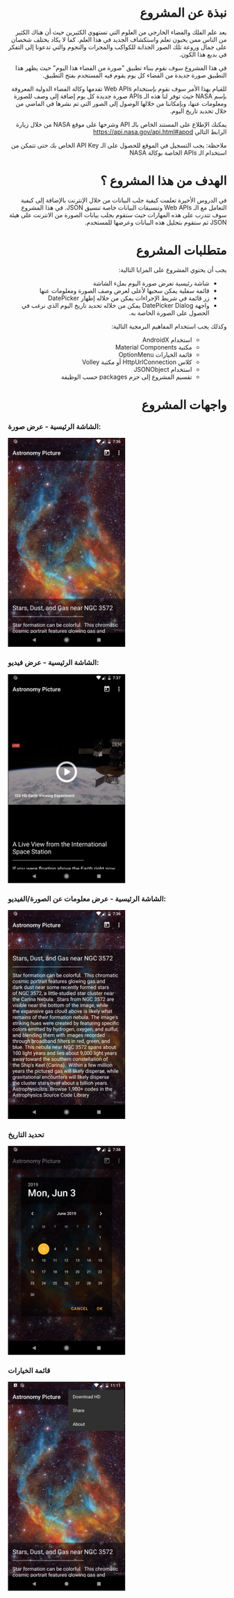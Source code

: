 # <div dir="rtl">نبذة عن المشروع</div>
<div dir="rtl">
يعد علم الفلك والفضاء الخارجي من العلوم التي تستهوي الكثيرين حيث أن هناك الكثير من الناس ممن يحبون تعلم واستكشاف الجديد في هذا العلم.
كما لا يكاد يختلف شخصان على جمال وروعة تلك الصور الجذابة للكواكب والمجرات والنجوم والتي تدعونا إلى التفكر في بديع هذا الكون.

في هذا المشروع سوف نقوم ببناء تطبيق "صورة من الفضاء هذا اليوم" حيث يظهر هذا التطبيق صورة جديدة من الفضاء كل يوم يقوم فيه المستخدم بفتح التطبيق.

للقيام بهذا الأمر سوف نقوم بإستخدام Web APIs تقدمها وكالة الفضاء الدولية المعروفة بإسم NASA حيث توفر لنا هذه الـ APIs صورة جديدة كل يوم إضافة إلى وصف للصورة ومعلومات عنها، وبإمكاننا من خلالها الوصول إلى الصور التي تم نشرها في الماضي من خلال تحديد تاريخ اليوم.

يمكنك الإطلاع على المستند الخاص بالـ API وشرحها على موقع NASA من خلال زيارة الرابط التالي
<a href="https://api.nasa.gov/api.html#apod">https://api.nasa.gov/api.html#apod</a>

ملاحظة: يجب التسجيل في الموقع للحصول على الـ API Key الخاص بك حتى تتمكن من استخدام الـ APIs الخاصة بوكالة NASA

</div>

# <div dir="rtl">الهدف من هذا المشروع ؟</div> 
<div dir="rtl">
في الدروس الأخيرة تعلمت كيفية جلب البيانات من خلال الإنترنت بالإضافة إلى كيفية التعامل مع الـ Web APIs وتنسيقات البيانات خاصة تنسيق JSON.
في هذا المشروع سوف تتدرب على هذه المهارات حيث ستقوم بجلب بيانات الصورة من الانترنت على هيئة JSON ثم ستقوم بتحليل هذه البيانات وعرضها للمستخدم.
</div>

# <div dir="rtl">متطلبات المشروع</div>
<div dir="rtl">
يجب أن يحتوي المشروع على المزايا التالية:
<ul>
<li>شاشة رئيسية تعرض صورة اليوم بملء الشاشة</li> 
<li>قائمة سفلية يمكن سحبها لأعلى لعرض وصف الصورة ومعلومات عنها</li>
<li>زر قائمة في شريط الإجراءات يمكن من خلاله إظهار DatePicker</li>
<li>واجهة DatePicker Dialog يمكن من خلاله تحديد تاريخ اليوم الذي نرغب في الحصول على الصورة الخاصة به.</li>
</ul>
وكذلك يجب استخدام المفاهيم البرمجية التالية:
<ul>
<ul>
<li>استخدام AndroidX</li>
<li>مكتبة Material Components</li>
<li>قائمة الخيارات OptionMenu</li>
<li>كلاس HttpUrlConnection أو مكتبة Volley</li>
<li>استخدام JSONObject</li>
<li>تقسيم المشروع إلى حزم packages حسب الوظيفة</li>
</ul>
</div>


# <div dir="rtl">واجهات المشروع</div>

<h3>الشاشة الرئيسية - عرض صورة:</h3>
<img src="screenshots/Screenshot_1559536577.png" heigth="480" width="270"/>

<h3>الشاشة الرئيسية - عرض فيديو:</h3>
<img src="screenshots/Screenshot_1559536642.png" heigth="480" width="270"/>

<h3>الشاشة الرئيسية - عرض معلومات عن الصورة/الفيديو:</h3>
<img src="screenshots/Screenshot_1559536581.png" heigth="480" width="270"/>

<h3>تحديد التاريخ</h3>
<img src="screenshots/Screenshot_1559536609.png" heigth="480" width="270"/>

<h3>قائمة الخيارات</h3>
<img src="screenshots/Screenshot_1559592694.png" heigth="480" width="270"/>

</div>

